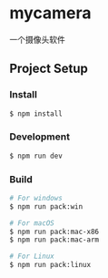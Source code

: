 # mycamera

一个摄像头软件

## Project Setup

### Install

```bash
$ npm install
```

### Development

```bash
$ npm run dev
```

### Build

```bash
# For windows
$ npm run pack:win

# For macOS
$ npm run pack:mac-x86
$ npm run pack:mac-arm

# For Linux
$ npm run pack:linux
```
